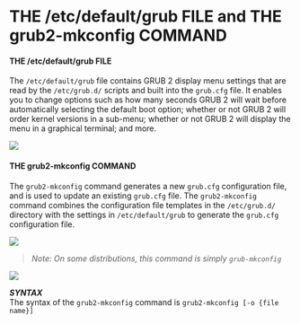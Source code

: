 # THE /etc/default/grub FILE and THE grub2-mkconfig COMMAND

#### THE /etc/default/grub FILE

The `/etc/default/grub` file contains GRUB 2 display menu settings that are read by the `/etc/grub.d/` scripts and built into the `grub.cfg` file. It enables you to change options such as how many seconds GRUB 2 will wait before automatically selecting the default boot option; whether or not GRUB 2 will order kernel versions in a sub-menu; whether or not GRUB 2 will display the menu in a graphical terminal; and more.

![](grub2-1.png)

#### THE grub2-mkconfig COMMAND

The `grub2-mkconfig` command generates a new `grub.cfg` configuration file, and is used to update an existing `grub.cfg` file. The `grub2-mkconfig` command combines the configuration file templates in the `/etc/grub.d/` directory with the settings in `/etc/default/grub` to generate the `grub.cfg` configuration file.

![](grub2-2.png)

> _Note: On some distributions, this command is simply `grub-mkconfig`_

![](grub2-3.png)

**_SYNTAX_**  
The syntax of the `grub2-mkconfig` command is `grub2-mkconfig [-o {file name}]`